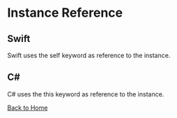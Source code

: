 # Instance Reference
## Swift
Swift uses the self keyword as reference to the instance.

## C#
C# uses the this keyword as reference to the instance.

[Back to Home](https://github.com/tljwvf/OOLanguageComparison/blob/master/README.md)
